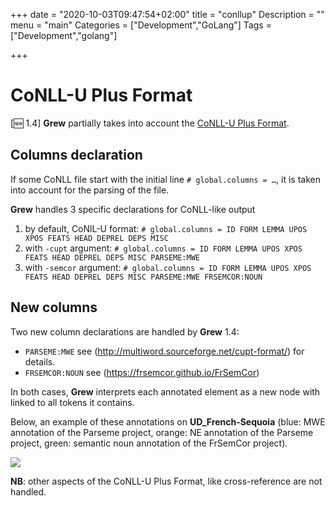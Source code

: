 +++
date = "2020-10-03T09:47:54+02:00"
title = "conllup"
Description = ""
menu = "main"
Categories = ["Development","GoLang"]
Tags = ["Development","golang"]

+++

# CoNLL-U Plus Format

[:new: 1.4] **Grew** partially takes into account the [CoNLL-U Plus Format](https://universaldependencies.org/ext-format.html).

## Columns declaration

If some CoNLL file start with the initial line `# global.columns = …`, it is taken into account for the parsing of the file.

**Grew** handles 3 specific declarations for CoNLL-like output

 1. by default, CoNlL-U format: `# global.columns = ID FORM LEMMA UPOS XPOS FEATS HEAD DEPREL DEPS MISC`
 1. with `-cupt` argument: `# global.columns = ID FORM LEMMA UPOS XPOS FEATS HEAD DEPREL DEPS MISC PARSEME:MWE`
 1. with `-semcor` argument: `# global.columns = ID FORM LEMMA UPOS XPOS FEATS HEAD DEPREL DEPS MISC PARSEME:MWE FRSEMCOR:NOUN`

## New columns

Two new column declarations are handled by **Grew** 1.4:

 * `PARSEME:MWE` see (http://multiword.sourceforge.net/cupt-format/) for details.
 * `FRSEMCOR:NOUN` see (https://frsemcor.github.io/FrSemCor)

In both cases, **Grew** interprets each annotated element as a new node with linked to all tokens it contains.

Below, an example of these annotations on **UD_French-Sequoia** (blue: MWE annotation of the Parseme project, orange: NE annotation of the Parseme project, green: semantic noun annotation of the FrSemCor project).

<div>
<img src="https://deep-sequoia.inria.fr/example/frwiki_50.1000_00754-ud.parseme.frsemcor.svg"/>
</div>

**NB**: other aspects of the CoNLL-U Plus Format, like cross-reference are not handled.